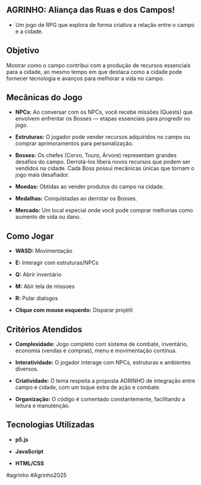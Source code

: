 ## **AGRINHO: Aliança das Ruas e dos Campos!**

- Um jogo de RPG que explora de forma criativa a relação entre o campo e a cidade.

## **Objetivo**
Mostrar como o campo contribui com a produção de recursos essenciais para a cidade, ao mesmo tempo em que destaca como a cidade pode fornecer tecnologia e avanços para melhorar a vida no campo.

## **Mecânicas do Jogo**
- **NPCs**: Ao conversar com os NPCs, você recebe missões (Quests) que envolvem enfrentar os Bosses — etapas essenciais para progredir no jogo.

- **Estruturas:** O jogador pode vender recursos adquiridos no campo ou comprar aprimoramentos para personalização.

- **Bosses:** Os chefes (Corvo, Touro, Árvore) representam grandes desafios do campo. Derrotá-los libera novos recursos que podem ser vendidos na cidade. Cada Boss possui mecânicas únicas que tornam o jogo mais desafiador.

- **Moedas:** Obtidas ao vender produtos do campo na cidade.

- **Medalhas:** Conquistadas ao derrotar os Bosses.

- **Mercado:** Um local especial onde você pode comprar melhorias como aumento de vida ou dano.

## **Como Jogar**

- **WASD:** Movimentação

- **E:** Interagir com estruturas/NPCs

- **Q:** Abrir inventário

- **M:** Abir tela de missoes

- **R:** Pular dialogos

- **Clique com mouse esquerdo:** Disparar projétil

## **Critérios Atendidos**
- **Complexidade:** Jogo completo com sistema de combate, inventário, economia (vendas e compras), menu e movimentação contínua.

- **Interatividade:** O jogador interage com NPCs, estruturas e ambientes diversos.

- **Criatividade:** O tema respeita a proposta AGRINHO de integração entre campo e cidade, com um toque extra de ação e combate.

- **Organização:** O código é comentado constantemente, facilitando a leitura e manutenção.

## **Tecnologias Utilizadas**

- **p5.js**

- **JavaScript**

- **HTML/CSS**

#agrinho
#Agrinho2025

